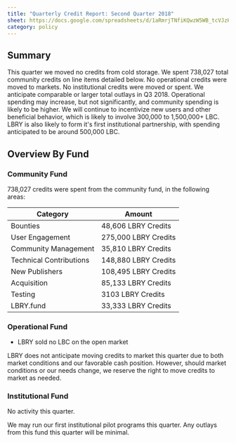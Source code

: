 ```yaml
---
title: "Quarterly Credit Report: Second Quarter 2018"
sheet: https://docs.google.com/spreadsheets/d/1aRmrjTNfiKQwzW5WB_tcVJzHR-UXrCz6vHpINMfTVWs/edit?usp=sharing
category: policy
---
```


## Summary
This quarter we moved no credits from cold storage.  We spent 738,027 total community credits on line items detailed below. No operational credits were moved to markets. No institutional credits were moved or spent.
We anticipate comparable or larger total outlays in Q3 2018. Operational spending may increase, but not significantly, and community spending is likely to be higher. We will continue to incentivize new users and other beneficial behavior, which is likely to involve 300,000 to 1,500,000+ LBC. LBRY is also likely to form it's first institutional partnership, with spending anticipated to be around 500,000 LBC.

## Overview By Fund

### Community Fund

738,027 credits were spent from the community fund, in the following areas:

| Category | Amount |
|---|---|
| Bounties | 48,606 LBRY Credits |
| User Engagement | 275,000 LBRY Credits |
| Community Management | 35,810 LBRY Credits |
| Technical Contributions | 148,880 LBRY Credits |
| New Publishers | 108,495 LBRY Credits |
| Acquisition | 85,133 LBRY Credits |
| Testing | 3103 LBRY Credits |
| LBRY.fund | 33,333 LBRY Credits |

### Operational Fund

* LBRY sold no LBC on the open market

LBRY does not anticipate moving credits to market this quarter due to both market conditions and our favorable cash position. However, should market conditions or our needs change, we reserve the right to move credits to market as needed.


### Institutional Fund

No activity this quarter.

We may run our first institutional pilot programs this quarter. Any outlays from this fund this quarter will be minimal.
